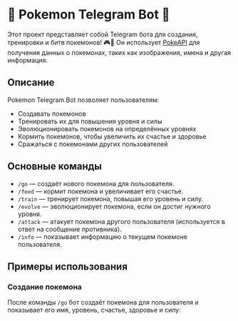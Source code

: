 # 🐲 Pokemon Telegram Bot 🐾

Этот проект представляет собой Telegram бота для создания, тренировки и битв покемонов! 🎮🐾 Он использует [PokeAPI](https://pokeapi.co/) для получения данных о покемонах, таких как изображения, имена и другая информация.

## Описание

Pokemon Telegram Bot позволяет пользователям:

- Создавать покемонов
- Тренировать их для повышения уровня и силы
- Эволюционировать покемонов на определённых уровнях
- Кормить покемонов, чтобы увеличить их счастье и здоровье
- Сражаться с покемонами других пользователей

## Основные команды

- `/go` — создаёт нового покемона для пользователя.
- `/feed` — кормит покемона и увеличивает его счастье.
- `/train` — тренирует покемона, повышая его уровень и силу.
- `/evolve` — эволюционирует покемона, если он достиг нужного уровня.
- `/attack` — атакует покемона другого пользователя (используется в ответ на сообщение противника).
- `/info` — показывает информацию о текущем покемоне пользователя.

## Примеры использования

### Создание покемона
После команды `/go` бот создаёт покемона для пользователя и показывает его имя, уровень, счастье, здоровье и силу:


